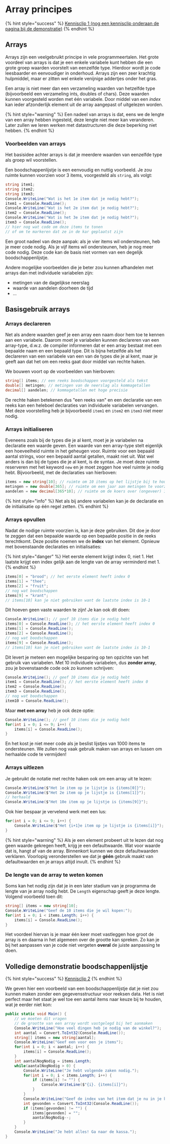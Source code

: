# Array principes

{% hint style="success" %}
[Kennisclip 1 \(nog een kennisclip onderaan de pagina bij de demonstratie\)](https://youtu.be/u4ffd11Df2Q)
{% endhint %}

## Arrays

Arrays zijn een veelgebruikt principe in vele programmeertalen. Het grote voordeel van arrays is dat je een enkele variabele kunt hebben die een grote groep waarden voorstelt van eenzelfde type. Hierdoor wordt je code leesbaarder en eenvoudiger in onderhoud. Arrays zijn een zeer krachtig hulpmiddel, maar er zitten wel enkele venijnige addertjes onder het gras.

Een array is niet meer dan een verzameling waarden van hetzelfde type \(bijvoorbeeld een verzameling ints, doubles of chars\). Deze waarden kunnen voorgesteld worden met één variabele. Door middel van een _index_ kan ieder afzonderlijk element uit de array aangepast of uitgelezen worden.

{% hint style="warning" %}
Een nadeel van arrays is dat, eens we de lengte van een array hebben ingesteld, deze lengte niet meer kan veranderen. Later zullen we leren werken met datastructuren die deze beperking niet hebben.
{% endhint %}

### Voorbeelden van arrays

Het basisidee achter arrays is dat je meerdere waarden van eenzelfde type als groep wil voorstellen.

Een boodschappenlijstje is een eenvoudig en nuttig voorbeeld. Je zou ruimte kunnen voorzien voor 3 items, voorgesteld als `string`, als volgt:

```csharp
string item1;
string item2;
string item3;
Console.WriteLine("Wat is het 1e item dat je nodig hebt?");
item1 = Console.ReadLine();
Console.WriteLine("Wat is het 2e item dat je nodig hebt?");
item2 = Console.ReadLine();
Console.WriteLine("Wat is het 3e item dat je nodig hebt?");
item3 = Console.ReadLine();
// hier nog wat code om deze items te tonen
// of om te markeren dat ze in de kar geplaatst zijn
```

Een groot nadeel van deze aanpak: als je vier items wil ondersteunen, heb je meer code nodig. Als je vijf items wil ondersteunen, heb je nog meer code nodig. Deze code kan de basis niet vormen van een degelijk boodschappenlijstje.

Andere mogelijke voorbeelden die je beter zou kunnen afhandelen met arrays dan met individuele variabelen zijn:

* metingen van de dagelijkse neerslag
* waarde van aandelen doorheen de tijd
* ...

## Basisgebruik arrays

### Arrays declareren

Net als andere waarden geef je een array een naam door hem toe te kennen aan een variabele. Daarom moet je variabelen kunnen declareren van een array-type, d.w.z. de compiler informeren dat er een array bestaat met een bepaalde naam en een bepaald type. Dit is bijna hetzelfde als het declareren van een variabele van een van de types die je al kent, maar je geeft aan dat het om een reeks gaat door middel van rechte haken.

We bouwen voort op de voorbeelden van hierboven:

```csharp
string[] items; // een reeks boodschappen voorgesteld als tekst
double[] metingen; // metingen van de neerslag als kommagetallen
decimal[] aandelen; // kommagetallen met hoge precisie
```

De rechte haken betekenen dus "een reeks van" en een declaratie van een reeks kan een heleboel declaraties van individuele variabelen vervangen. Met deze voorstelling heb je bijvoorbeeld `item1` en `item2` en `item3` niet meer nodig.

### Arrays initialiseren

Eveneens zoals bij de types die je al kent, moet je je variabelen na declaratie een waarde geven. Een waarde van een array-type stelt eigenlijk een hoeveelheid ruimte in het geheugen voor. Ruimte voor een bepaald aantal strings, voor een bepaald aantal getallen, maakt niet uit. Wat wel anders is dan bij de types die je al kent, is de syntax. Je moet deze ruimte reserveren met het keyword `new` en je moet zeggen hoe veel ruimte je nodig hebt. Bijvoorbeeld, met de declaraties van hierboven:

```csharp
items = new string[10]; // ruimte om 10 items op het lijstje bij te houden
metingen = new double[365]; // ruimte om een jaar aan metingen te voorzien
aandelen = new decimal[365*10]; // ruimte om de koers over (ongeveer) 10 jaar bij te houden
```

{% hint style="info" %}
Net als bij andere variabelen kan je de declaratie en de initialisatie op één regel zetten.
{% endhint %}

### Arrays opvullen

Nadat de nodige ruimte voorzien is, kan je deze gebruiken. Dit doe je door te zeggen dat een bepaalde waarde op een bepaalde positie in de reeks terechtkomt. Deze positie noemen we de **index** van het element. Opnieuw met bovenstaande declaraties en initialisaties:

{% hint style="danger" %}
Het eerste element krijgt index 0, niet 1. Het laatste krijgt een index gelijk aan de lengte van de array verminderd met 1.
{% endhint %}

```csharp
items[0] = "brood"; // het eerste element heeft index 0
items[1] = "thee";
items[2] = "fruit";
// nog wat boodschappen
items[9] = "krant";
// items[10] kan je niet gebruiken want de laatste index is 10-1
```

Dit hoeven geen vaste waarden te zijn! Je kan ook dit doen:

```csharp
Console.WriteLine(); // geef 10 items die je nodig hebt
items[0] = Console.ReadLine(); // het eerste element heeft index 0
items[1] = Console.ReadLine();
items[2] = Console.ReadLine();
// nog wat boodschappen
items[9] = Console.ReadLine();
// items[10] kan je niet gebruiken want de laatste index is 10-1
```

Dit levert je meteen een mogelijke besparing op ten opzichte van het gebruik van variabelen. Met 10 individuele variabelen, dus **zonder array**, zou je bovenstaande code ook zo kunnen schrijven:

```csharp
Console.WriteLine(); // geef 10 items die je nodig hebt
item1 = Console.ReadLine(); // het eerste element heeft index 0
item2 = Console.ReadLine();
item3 = Console.ReadLine();
// nog wat boodschappen
item10 = Console.ReadLine();
```

Maar **met een array** heb je ook deze optie:

```csharp
Console.WriteLine(); // geef 10 items die je nodig hebt
for(int i = 0; i <= 9; i++) {
    items[i] = Console.ReadLine();
}
```

En het kost je niet meer code als je beslist lijstjes van 1000 items te ondersteunen. We zullen nog vaak gebruik maken van arrays en lussen om herhaalde code te vermijden!

### Arrays uitlezen

Je gebruikt de notatie met rechte haken ook om een array uit te lezen:

```csharp
Console.WriteLine($"Het 1e item op je lijstje is {items[0]}");
Console.WriteLine($"Het 2e item op je lijstje is {items[1]}");
// herhaald
Console.WriteLine($"Het 10e item op je lijstje is {items[9]}");
```

Ook hier bespaar je vervelend werk met een lus:

```csharp
for(int i = 0; i <= 9; i++) {
    Console.WriteLine($"Het {i+1}e item op je lijstje is {items[i]}");
}
```

{% hint style="warning" %}
Als je een element probeert uit te lezen dat nog geen waarde gekregen heeft, krijg je een defaultwaarde. Wat voor waarde dat is, hangt af van de array. Binnenkort kunnen we deze defaultwaarden verklaren. Voorlopig veronderstellen we dat je **géén** gebruik maakt van defaultwaarden en je arrays altijd invult.
{% endhint %}

### De lengte van de array te weten komen

Soms kan het nodig zijn dat je in een later stadium van je programma de lengte van je array nodig hebt. De `Length` eigenschap geeft je deze lengte. Volgend voorbeeld toen dit:

```csharp
string[] items = new string[10];
Console.WriteLine("Geef de 10 items die je wil kopen:");
for(int i = 0; i < items.Length; i++) {
    items[i] = Console.ReadLine();
}
```

Het voordeel hiervan is je maar één keer moet vastleggen hoe groot de array is en daarna in het algemeen over de grootte kan spreken. Zo kan je bij het aanpassen van je code niet vergeten **overal** de juiste aanpassing te doen.

## Volledige demonstratie boodschappenlijstje

{% hint style="success" %}
[Kennisclip 2](https://youtu.be/ubExN7_Xz6A)
{% endhint %}

We geven hier een voorbeeld van een boodschappenlijstje dat je niet zou kunnen maken zonder een gegevensstructuur voor reeksen data. Het is niet perfect maar het staat je wel toe een aantal items naar keuze bij te houden, wat je eerder niet kon:

```csharp
public static void Main() {
    // we moeten dit vragen
    // de grootte van een array wordt vastgelegd bij het aanmaken
    Console.WriteLine("Hoe veel dingen heb je nodig van de winkel?");
    int aantal = Convert.ToInt32(Console.ReadLine());
    string[] items = new string[aantal];
    Console.WriteLine("Geef een voor een je items");
    for(int i = 0; i < aantal; i++) {
        items[i] = Console.ReadLine();
    }
    int aantalNogNodig = items.Length;
    while(aantalNogNodig > 0) {
        Console.WriteLine("Je hebt volgende zaken nodig.");
        for(int i = 0; i < items.Length; i++) {
            if (items[i] != "") {
                Console.WriteLine($"{i}. {items[i]}");
            }
        }
        Console.WriteLine("Geef de index van het item dat je nu in je kar legt.");
        int gevonden = Convert.ToInt32(Console.ReadLine());
        if (items[gevonden] != "") {
            items[gevonden] = "";
            aantalNogNodig--;
        }        
    }
    Console.WriteLine("Je hebt alles! Ga naar de kassa.");
}
```

